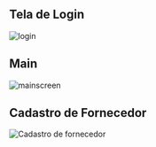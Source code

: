 ## Tela de Login
![login](http://i.imgur.com/GDIQAm2.png)

## Main
![mainscreen](http://i.imgur.com/uUKR8kZ.png)

## Cadastro de Fornecedor
![Cadastro de fornecedor](http://i.imgur.com/GccU7Tl.png)
